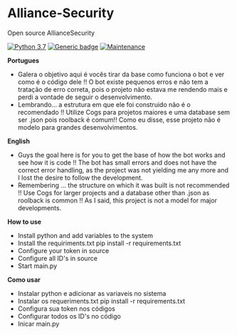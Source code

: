 # Alliance-Security
Open source AllianceSecurity

[![Python 3.7](https://img.shields.io/badge/python-3.8-blue.svg)](https://www.python.org/downloads/release/python-360/) [![Generic badge](https://img.shields.io/badge/tested-yes-<COLOR>.svg)](https://shields.io/) [![Maintenance](https://img.shields.io/badge/Maintenance-no-red.svg)](https://bitbucket.org/lbesson/ansi-colors)

**Portugues**
- Galera o objetivo aqui é vocês tirar da base como funciona o bot e ver como é o código dele !! O bot existe pequenos erros e não tem a tratação de erro correta, pois o projeto não estava me rendendo mais e perdi a vontade de seguir o desenvolvimento.
- Lembrando... a estrutura em que ele foi construido não é o recomendado !! Utilize Cogs para projetos maiores e uma database sem ser .json pois roolback é comum!! Como eu disse, esse projeto não é modelo para grandes desenvolvimentos.

**English**
- Guys the goal here is for you to get the base of how the bot works and see how it is code !! The bot has small errors and does not have the correct error handling, as the project was not yielding me any more and I lost the desire to follow the development. 
- Remembering ... the structure on which it was built is not recommended !! Use Cogs for larger projects and a database other than .json as roolback is common !! As I said, this project is not a model for major developments. 

**How to use**
- Install python and add variables to the system
- Install the requiriments.txt
pip install -r requirements.txt
- Configure your token in source
- Configure all ID's in source
- Start main.py

**Como usar**
- Instalar python e adicionar as variaveis no sistema
- Instalar os requeriments.txt
	pip install -r requirements.txt
- Configura sua token nos códigos
- Configurar todos os ID's no código
- Inicar main.py

